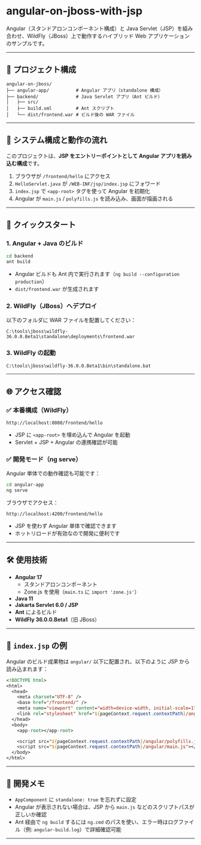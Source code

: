 # angular-on-jboss-with-jsp

Angular（スタンドアロンコンポーネント構成）と Java Servlet（JSP）を組み合わせ、WildFly（JBoss）上で動作するハイブリッド Web アプリケーションのサンプルです。

---

## 📁 プロジェクト構成

```
angular-on-jboss/
├── angular-app/          # Angular アプリ（standalone 構成）
├── backend/              # Java Servlet アプリ（Ant ビルド）
│   ├── src/
│   ├── build.xml         # Ant スクリプト
│   └── dist/frontend.war # ビルド後の WAR ファイル
```

---

## 🔧 システム構成と動作の流れ

このプロジェクトは、**JSP をエントリーポイントとして Angular アプリを読み込む構成**です。

1. ブラウザが `/frontend/hello` にアクセス
2. `HelloServlet.java` が `/WEB-INF/jsp/index.jsp` にフォワード
3. `index.jsp` で `<app-root>` タグを使って Angular を初期化
4. Angular が `main.js` / `polyfills.js` を読み込み、画面が描画される

---

## 🚀 クイックスタート

### 1. Angular + Java のビルド

```bash
cd backend
ant build
```

- Angular ビルドも Ant 内で実行されます（`ng build --configuration production`）
- `dist/frontend.war` が生成されます

### 2. WildFly（JBoss）へデプロイ

以下のフォルダに WAR ファイルを配置してください：

```
C:\tools\jboss\wildfly-36.0.0.Beta1\standalone\deployments\frontend.war
```

### 3. WildFly の起動

```bash
C:\tools\jboss\wildfly-36.0.0.Beta1\bin\standalone.bat
```

---

## 🌐 アクセス確認

### ✅ 本番構成（WildFly）

```
http://localhost:8080/frontend/hello
```

- JSP に `<app-root>` を埋め込んで Angular を起動
- Servlet + JSP + Angular の連携確認が可能

### ✅ 開発モード（ng serve）

Angular 単体での動作確認も可能です：

```bash
cd angular-app
ng serve
```

ブラウザでアクセス：

```
http://localhost:4200/frontend/hello
```

- JSP を使わず Angular 単体で確認できます
- ホットリロードが有効なので開発に便利です

---

## 🛠 使用技術

- **Angular 17**
  - スタンドアロンコンポーネント
  - Zone.js を使用（`main.ts` に `import 'zone.js'`）
- **Java 11**
- **Jakarta Servlet 6.0 / JSP**
- **Ant** によるビルド
- **WildFly 36.0.0.Beta1**（旧 JBoss）

---

## 📝 `index.jsp` の例

Angular のビルド成果物は `angular/` 以下に配置され、以下のように JSP から読み込まれます：

```jsp
<!DOCTYPE html>
<html>
  <head>
    <meta charset="UTF-8" />
    <base href="/frontend/" />
    <meta name="viewport" content="width=device-width, initial-scale=1" />
    <link rel="stylesheet" href="${pageContext.request.contextPath}/angular/styles.css" />
  </head>
  <body>
    <app-root></app-root>

    <script src="${pageContext.request.contextPath}/angular/polyfills.js"></script>
    <script src="${pageContext.request.contextPath}/angular/main.js"></script>
  </body>
</html>
```

---

## 🧪 開発メモ

- `AppComponent` に `standalone: true` を忘れずに設定
- Angular が表示されない場合は、JSP から `main.js` などのスクリプトパスが正しいか確認
- Ant 経由で `ng build` するには `ng.cmd` のパスを使い、エラー時はログファイル（例: `angular-build.log`）で詳細確認可能

---
